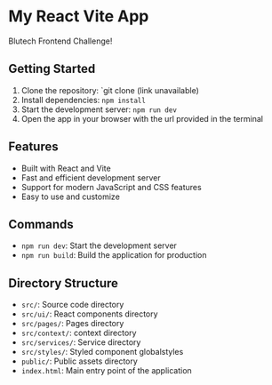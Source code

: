 # My React Vite App

Blutech Frontend Challenge!

## Getting Started

1. Clone the repository: `git clone (link unavailable)
2. Install dependencies: `npm install`
3. Start the development server: `npm run dev`
4. Open the app in your browser with the url provided in the terminal

## Features

- Built with React and Vite
- Fast and efficient development server
- Support for modern JavaScript and CSS features
- Easy to use and customize

## Commands

- `npm run dev`: Start the development server
- `npm run build`: Build the application for production

## Directory Structure

- `src/`: Source code directory
- `src/ui/`: React components directory
- `src/pages/`: Pages directory
- `src/context/`: context directory
- `src/services/`: Service directory
- `src/styles/`: Styled component globalstyles
- `public/`: Public assets directory
- `index.html`: Main entry point of the application
